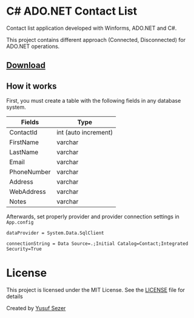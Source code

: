 # C# ADO.NET Contact List
Contact list application developed with Winforms, ADO.NET and C#.

This project contains different approach (Connected, Disconnected) for ADO.NET operations.

## [Download](https://github.com/yusufsefasezer/csharp-ado-contact/archive/master.zip)

## How it works
First, you must create a table with the following fields in any database system.

|   Fields      |   Type      	|
|---------------|---------------|
| ContactId     | int (auto increment) |
| FirstName     | varchar |
| LastName      | varchar |
| Email         | varchar |
| PhoneNumber   | varchar |
| Address       | varchar |
| WebAddress    | varchar |
| Notes         | varchar |

Afterwards, set properly provider and provider connection settings in `App.config`

`dataProvider = System.Data.SqlClient`

`connectionString = Data Source=.;Initial Catalog=Contact;Integrated Security=True`

# License
This project is licensed under the MIT License. See the [LICENSE](LICENSE) file for details

Created by [Yusuf Sezer](https://www.yusufsezer.com)
